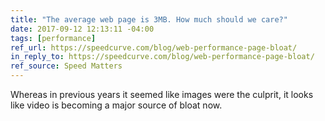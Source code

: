 ```yaml
---
title: "The average web page is 3MB. How much should we care?"
date: 2017-09-12 12:13:11 -04:00
tags: [performance]
ref_url: https://speedcurve.com/blog/web-performance-page-bloat/
in_reply_to: https://speedcurve.com/blog/web-performance-page-bloat/
ref_source: Speed Matters
---
```


Whereas in previous years it seemed like images were the culprit, it looks like video is becoming a major source of bloat now.